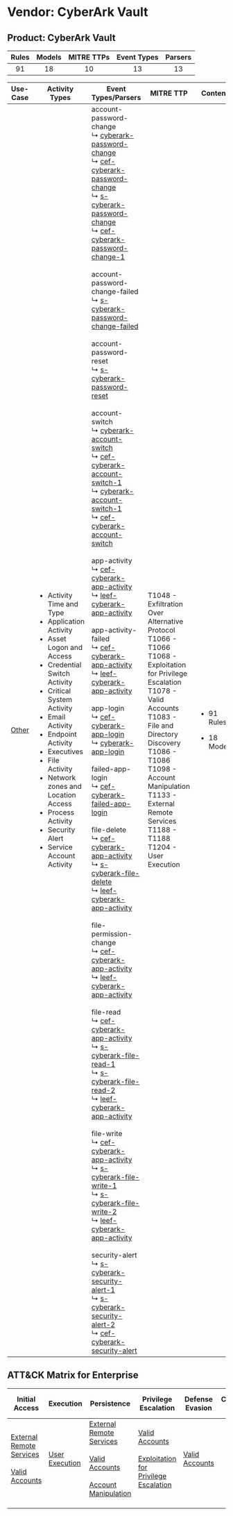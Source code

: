 Vendor: CyberArk Vault
======================
Product: CyberArk Vault
-----------------------
| Rules | Models | MITRE TTPs | Event Types | Parsers |
|:-----:|:------:|:----------:|:-----------:|:-------:|
|  91   |   18   |     10     |     13      |   13    |

|               Use-Case                | Activity Types                                                                                                                                                                                                                                                                                                                                                                                 | Event Types/Parsers                                                                                                                                                                                                                                                                                                                                                                                                                                                                                                                                                                                                                                                                                                                                                                                                                                                                                                                                                                                                                                                                                                                                                                                                                                                                                                                                                                                                                                                                                                                                                                                                                                                                                                                                                                                                                                                                                                                                                                                                                                                                                                                                                                                                                                                                                                                                                                                                                                                                                                                                                                                                                                                                                                                                                                                                                                                                                                                                                                                                                                                                                                                                                                                                                                                                                                                                                                                                     | MITRE TTP                                                                                                                                                                                                                                                                                                              | Content                                               |
|:-------------------------------------:| ---------------------------------------------------------------------------------------------------------------------------------------------------------------------------------------------------------------------------------------------------------------------------------------------------------------------------------------------------------------------------------------------- | ----------------------------------------------------------------------------------------------------------------------------------------------------------------------------------------------------------------------------------------------------------------------------------------------------------------------------------------------------------------------------------------------------------------------------------------------------------------------------------------------------------------------------------------------------------------------------------------------------------------------------------------------------------------------------------------------------------------------------------------------------------------------------------------------------------------------------------------------------------------------------------------------------------------------------------------------------------------------------------------------------------------------------------------------------------------------------------------------------------------------------------------------------------------------------------------------------------------------------------------------------------------------------------------------------------------------------------------------------------------------------------------------------------------------------------------------------------------------------------------------------------------------------------------------------------------------------------------------------------------------------------------------------------------------------------------------------------------------------------------------------------------------------------------------------------------------------------------------------------------------------------------------------------------------------------------------------------------------------------------------------------------------------------------------------------------------------------------------------------------------------------------------------------------------------------------------------------------------------------------------------------------------------------------------------------------------------------------------------------------------------------------------------------------------------------------------------------------------------------------------------------------------------------------------------------------------------------------------------------------------------------------------------------------------------------------------------------------------------------------------------------------------------------------------------------------------------------------------------------------------------------------------------------------------------------------------------------------------------------------------------------------------------------------------------------------------------------------------------------------------------------------------------------------------------------------------------------------------------------------------------------------------------------------------------------------------------------------------------------------------------------------------------------------------- | ---------------------------------------------------------------------------------------------------------------------------------------------------------------------------------------------------------------------------------------------------------------------------------------------------------------------- | ----------------------------------------------------- |
| [Other](../UseCases/usecase_other.md) | <ul><li>Activity Time  and Type</li><li>Application Activity</li><li>Asset Logon and Access</li><li>Credential Switch Activity</li><li>Critical System Activity</li><li>Email Activity</li><li>Endpoint Activity</li><li>Executives</li><li>File Activity</li><li>Network zones and Location Access</li><li>Process Activity</li><li>Security Alert</li><li>Service Account Activity</li></ul> |  account-password-change<br> ↳ [cyberark-password-change](../Parsers/parserContent_cyberark-password-change.md)<br> ↳ [cef-cyberark-password-change](../Parsers/parserContent_cef-cyberark-password-change.md)<br> ↳ [s-cyberark-password-change](../Parsers/parserContent_s-cyberark-password-change.md)<br> ↳ [cef-cyberark-password-change-1](../Parsers/parserContent_cef-cyberark-password-change-1.md)<br><br> account-password-change-failed<br> ↳ [s-cyberark-password-change-failed](../Parsers/parserContent_s-cyberark-password-change-failed.md)<br><br> account-password-reset<br> ↳ [s-cyberark-password-reset](../Parsers/parserContent_s-cyberark-password-reset.md)<br><br> account-switch<br> ↳ [cyberark-account-switch](../Parsers/parserContent_cyberark-account-switch.md)<br> ↳ [cef-cyberark-account-switch-1](../Parsers/parserContent_cef-cyberark-account-switch-1.md)<br> ↳ [cyberark-account-switch-1](../Parsers/parserContent_cyberark-account-switch-1.md)<br> ↳ [cef-cyberark-account-switch](../Parsers/parserContent_cef-cyberark-account-switch.md)<br><br> app-activity<br> ↳ [cef-cyberark-app-activity](../Parsers/parserContent_cef-cyberark-app-activity.md)<br> ↳ [leef-cyberark-app-activity](../Parsers/parserContent_leef-cyberark-app-activity.md)<br><br> app-activity-failed<br> ↳ [cef-cyberark-app-activity](../Parsers/parserContent_cef-cyberark-app-activity.md)<br> ↳ [leef-cyberark-app-activity](../Parsers/parserContent_leef-cyberark-app-activity.md)<br><br> app-login<br> ↳ [cef-cyberark-app-login](../Parsers/parserContent_cef-cyberark-app-login.md)<br> ↳ [cyberark-app-login](../Parsers/parserContent_cyberark-app-login.md)<br><br> failed-app-login<br> ↳ [cef-cyberark-failed-app-login](../Parsers/parserContent_cef-cyberark-failed-app-login.md)<br><br> file-delete<br> ↳ [cef-cyberark-app-activity](../Parsers/parserContent_cef-cyberark-app-activity.md)<br> ↳ [s-cyberark-file-delete](../Parsers/parserContent_s-cyberark-file-delete.md)<br> ↳ [leef-cyberark-app-activity](../Parsers/parserContent_leef-cyberark-app-activity.md)<br><br> file-permission-change<br> ↳ [cef-cyberark-app-activity](../Parsers/parserContent_cef-cyberark-app-activity.md)<br> ↳ [leef-cyberark-app-activity](../Parsers/parserContent_leef-cyberark-app-activity.md)<br><br> file-read<br> ↳ [cef-cyberark-app-activity](../Parsers/parserContent_cef-cyberark-app-activity.md)<br> ↳ [s-cyberark-file-read-1](../Parsers/parserContent_s-cyberark-file-read-1.md)<br> ↳ [s-cyberark-file-read-2](../Parsers/parserContent_s-cyberark-file-read-2.md)<br> ↳ [leef-cyberark-app-activity](../Parsers/parserContent_leef-cyberark-app-activity.md)<br><br> file-write<br> ↳ [cef-cyberark-app-activity](../Parsers/parserContent_cef-cyberark-app-activity.md)<br> ↳ [s-cyberark-file-write-1](../Parsers/parserContent_s-cyberark-file-write-1.md)<br> ↳ [s-cyberark-file-write-2](../Parsers/parserContent_s-cyberark-file-write-2.md)<br> ↳ [leef-cyberark-app-activity](../Parsers/parserContent_leef-cyberark-app-activity.md)<br><br> security-alert<br> ↳ [s-cyberark-security-alert-1](../Parsers/parserContent_s-cyberark-security-alert-1.md)<br> ↳ [s-cyberark-security-alert-2](../Parsers/parserContent_s-cyberark-security-alert-2.md)<br> ↳ [cef-cyberark-security-alert](../Parsers/parserContent_cef-cyberark-security-alert.md)<br> | T1048 - Exfiltration Over Alternative Protocol<br>T1066 - T1066<br>T1068 - Exploitation for Privilege Escalation<br>T1078 - Valid Accounts<br>T1083 - File and Directory Discovery<br>T1086 - T1086<br>T1098 - Account Manipulation<br>T1133 - External Remote Services<br>T1188 - T1188<br>T1204 - User Execution<br> | <ul><li>91 Rules</li></ul><ul><li>18 Models</li></ul> |

ATT&CK Matrix for Enterprise
----------------------------
| Initial Access                                                                                                                                   | Execution                                                           | Persistence                                                                                                                                                                                                               | Privilege Escalation                                                                                                                                          | Defense Evasion                                                     | Credential Access | Discovery                                                                         | Lateral Movement | Collection | Command and Control | Exfiltration                                                                                | Impact |
| ------------------------------------------------------------------------------------------------------------------------------------------------ | ------------------------------------------------------------------- | ------------------------------------------------------------------------------------------------------------------------------------------------------------------------------------------------------------------------- | ------------------------------------------------------------------------------------------------------------------------------------------------------------- | ------------------------------------------------------------------- | ----------------- | --------------------------------------------------------------------------------- | ---------------- | ---------- | ------------------- | ------------------------------------------------------------------------------------------- | ------ |
| [External Remote Services](https://attack.mitre.org/techniques/T1133)<br><br>[Valid Accounts](https://attack.mitre.org/techniques/T1078)<br><br> | [User Execution](https://attack.mitre.org/techniques/T1204)<br><br> | [External Remote Services](https://attack.mitre.org/techniques/T1133)<br><br>[Valid Accounts](https://attack.mitre.org/techniques/T1078)<br><br>[Account Manipulation](https://attack.mitre.org/techniques/T1098)<br><br> | [Valid Accounts](https://attack.mitre.org/techniques/T1078)<br><br>[Exploitation for Privilege Escalation](https://attack.mitre.org/techniques/T1068)<br><br> | [Valid Accounts](https://attack.mitre.org/techniques/T1078)<br><br> |                   | [File and Directory Discovery](https://attack.mitre.org/techniques/T1083)<br><br> |                  |            |                     | [Exfiltration Over Alternative Protocol](https://attack.mitre.org/techniques/T1048)<br><br> |        |